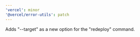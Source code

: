 ```yaml
---
'vercel': minor
'@vercel/error-utils': patch
---
```


Adds "--target" as a new option for the "redeploy" command.

